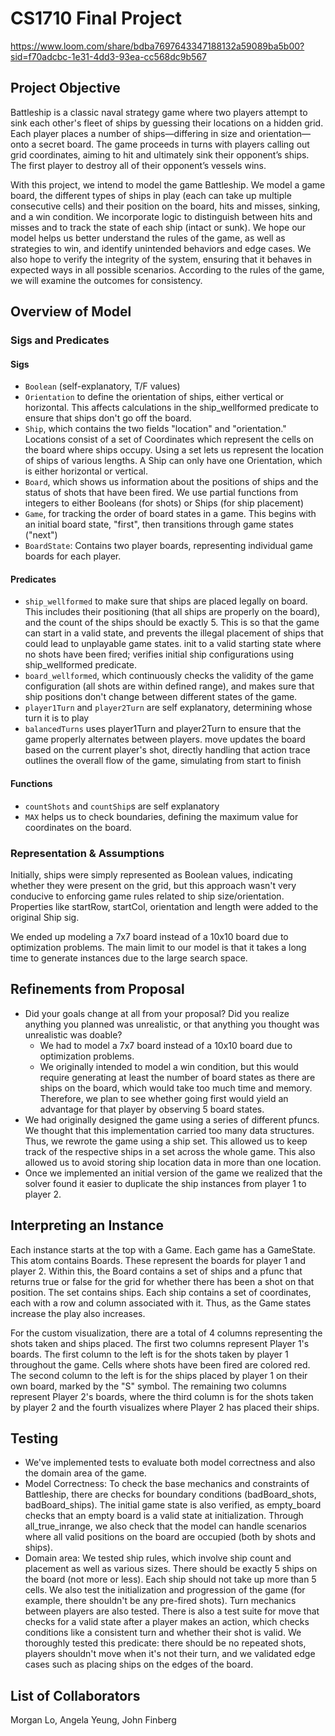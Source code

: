 # CS1710 Final Project
https://www.loom.com/share/bdba7697643347188132a59089ba5b00?sid=f70adcbc-1e31-4dd3-93ea-cc568dc9b567

## Project Objective
Battleship is a classic naval strategy game where two players attempt to sink each other's fleet of ships by guessing their locations on a hidden grid. Each player places a number of ships—differing in size and orientation—onto a secret board. The game proceeds in turns with players calling out grid coordinates, aiming to hit and ultimately sink their opponent’s ships. The first player to destroy all of their opponent’s vessels wins. 

With this project, we intend to model the game Battleship. We model a game board, the different types of ships in play (each can take up multiple consecutive cells) and their position on the board, hits and misses, sinking, and a win condition. We incorporate logic to distinguish between hits and misses and to track the state of each ship (intact or sunk). We hope our model helps us better understand the rules of the game, as well as strategies to win, and identify unintended behaviors and edge cases. We also hope to verify the integrity of the system, ensuring that it behaves in expected ways in all possible scenarios. According to the rules of the game, we will examine the outcomes for consistency. 


## Overview of Model

### Sigs and Predicates
#### Sigs
- `Boolean` (self-explanatory, T/F values)
- `Orientation` to define the orientation of ships, either vertical or horizontal. This affects calculations in the ship_wellformed predicate to ensure that ships don't go off the board.
- `Ship`, which contains the two fields "location" and "orientation." Locations consist of a set of Coordinates which represent the cells on the board where ships occupy. Using a set lets us represent the location of ships of various lengths. A Ship can only have one Orientation, which is either horizontal or vertical. 
- `Board`, which shows us information about the positions of ships and the status of shots that have been fired. We use partial functions from integers to either Booleans (for shots) or Ships (for ship placement)
- `Game`, for tracking the order of board states in a game. This begins with an initial board state, "first", then transitions through game states ("next")
- `BoardState`: Contains two player boards, representing individual game boards for each player. 

#### Predicates
- `ship_wellformed` to make sure that ships are placed legally on board. This includes their positioning (that all ships are properly on the board), and the count of the ships should be exactly 5. This is so that the game can start in a valid state, and prevents the illegal placement of ships that could lead to unplayable game states. 
init to a valid starting state where no shots have been fired; verifies initial ship configurations using ship_wellformed predicate. 
- `board_wellformed`, which continuously checks the validity of the game configuration (all shots are within defined range), and makes sure that ship positions don't change between different states of the game. 
- `player1Turn` and `player2Turn` are self explanatory, determining whose turn it is to play
- `balancedTurns` uses player1Turn and player2Turn to ensure that the game properly alternates between players. 
move updates the board based on the current player's shot, directly handling that action
trace outlines the overall flow of the game, simulating from start to finish
#### Functions
- `countShots` and `countShip`s are self explanatory
- `MAX` helps us to check boundaries, defining the maximum value for coordinates on the board. 

### Representation & Assumptions
Initially, ships were simply represented as Boolean values, indicating whether they were present on the grid, but this approach wasn't very conducive to enforcing game rules related to ship size/orientation. Properties like startRow, startCol, orientation and length were added to the original Ship sig. 

We ended up modeling a 7x7 board instead of a 10x10 board due to optimization problems. The main limit to our model is that it takes a long time to generate instances due to the large search space. 

## Refinements from Proposal
- Did your goals change at all from your proposal? Did you realize anything you planned was unrealistic, or that anything you thought was unrealistic was doable?
  - We had to model a 7x7 board instead of a 10x10 board due to optimization problems. 
  - We originally intended to model a win condition, but this would require generating at least the number of board states as there are ships on the board, which would take too much time and memory. Therefore, we plan to see whether going first would yield an advantage for that player by observing 5 board states.  
- We had originally designed the game using a series of different pfuncs. We thought that this implementation carried too many data structures. Thus, we rewrote the game using a ship set. This allowed us to keep track of the respective ships in a set across the whole game. This also allowed us to avoid storing ship location data in more than one location.
- Once we implemented an initial version of the game we realized that the solver found it easier to duplicate the ship instances from player 1 to player 2.


## Interpreting an Instance
Each instance starts at the top with a Game. Each game has a GameState. This atom contains Boards. These represent the boards for player 1 and player 2. Within this, the Board contains a set of ships and a pfunc that returns true or false for the grid for whether there has been a shot on that position. The set contains ships. Each ship contains a set of coordinates, each with a row and column associated with it. Thus, as the Game states increase the play also increases.

For the custom visualization, there are a total of 4 columns representing the shots taken and ships placed. The first two columns represent Player 1's boards. The first column to the left is for the shots taken by player 1 throughout the game. Cells where shots have been fired are colored red. The second column to the left is for the ships placed by player 1 on their own board, marked by the "S" symbol. The remaining two columns represent Player 2's boards, where the third column is for the shots taken by player 2 and the fourth visualizes where Player 2 has placed their ships. 


## Testing
- We've implemented tests to evaluate both model correctness and also the domain area of the game. 
- Model Correctness: To check the base mechanics and constraints of Battleship, there are checks for boundary conditions (badBoard_shots, badBoard_ships). The initial game state is also verified, as empty_board checks that an empty board is a valid state at initialization. Through all_true_inrange, we also check that the model can handle scenarios where all valid positions on the board are occupied (both by shots and ships). 
- Domain area: We tested ship rules, which involve ship count and placement as well as various sizes. There should be exactly 5 ships on the board (not more or less). Each ship should not take up more than 5 cells. We also test the initialization and progression of the game (for example, there shouldn't be any pre-fired shots). Turn mechanics between players are also tested. There is also a test suite for move that checks for a valid state after a player makes an action, which checks conditions like a consistent turn and whether their shot is valid. We thoroughly tested this predicate: there should be no repeated shots, players shouldn't move when it's not their turn, and we validated edge cases such as placing ships on the edges of the board. 

## List of Collaborators
Morgan Lo, Angela Yeung, John Finberg
